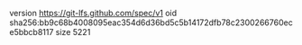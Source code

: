 version https://git-lfs.github.com/spec/v1
oid sha256:bb9c68b4008095eac354d6d36bd5c5b14172dfb78c2300266760ece5bbcb8117
size 5221
